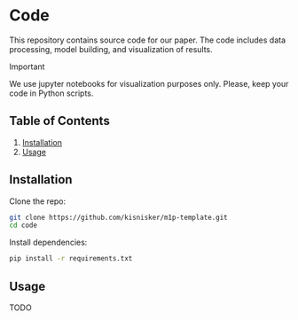 # Code

This repository contains source code for our paper. The code includes data processing, model building, and visualization of results.

> [!IMPORTANT]
> We use jupyter notebooks for visualization purposes only. Please, keep your code in Python scripts.

## Table of Contents
1. [Installation](#installation)
2. [Usage](#usage)

## Installation <a name="installation"></a>

Clone the repo:
```bash
git clone https://github.com/kisnisker/m1p-template.git
cd code
```

Install dependencies:
```bash
pip install -r requirements.txt
```

## Usage <a name="usage"></a>

TODO